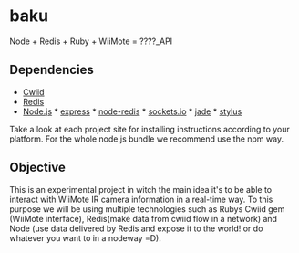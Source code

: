 baku
====

Node + Redis + Ruby + WiiMote = ????_API

Dependencies
------------

  *  [Cwiid](https://github.com/wedesoft/cwiid)
  *  [Redis](http://redis.io/)
  *  [Node.js](http://nodejs.org)
    *  [express](expressjs.com)
    *  [node-redis](https://github.com/mranney/node_redis)
    *  [sockets.io](http://socket.io)
    *  [jade](http://jade-lang.com) 
    *  [stylus](http://learnboost.github.com/stylus/) 

Take a look at each project site for installing instructions according to your platform. For the whole node.js bundle we recommend use the npm way.

Objective
---------

This is an experimental project in witch the main idea it's to be able to interact with WiiMote IR camera information in a real-time way. To this purpose we will be using multiple technologies such as Rubys Cwiid gem (WiiMote interface), Redis(make data from cwiid flow in a network) and Node (use data delivered by Redis and expose it to the world! or do whatever you want to in a nodeway =D).